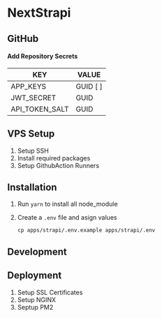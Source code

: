# NextStrapi

## GitHub

#### Add Repository Secrets

| KEY            | VALUE    |
| -------------- | -------- |
| APP_KEYS       | GUID [ ] |
| JWT_SECRET     | GUID     |
| API_TOKEN_SALT | GUID     |

## VPS Setup

1. Setup SSH
2. Install required packages
3. Setup GithubAction Runners

## Installation

1.  Run `yarn` to install all node_module
2.  Create a `.env` file and asign values

        cp apps/strapi/.env.example apps/strapi/.env

## Development

## Deployment

1. Setup SSL Certificates
2. Setup NGINX
3. Septup PM2
